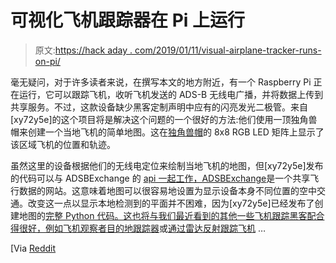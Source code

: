 # 可视化飞机跟踪器在 Pi 上运行

> 原文:[https://hack aday . com/2019/01/11/visual-airplane-tracker-runs-on-pi/](https://hackaday.com/2019/01/11/visual-airplane-tracker-runs-on-pi/)

毫无疑问，对于许多读者来说，在撰写本文的地方附近，有一个 Raspberry Pi 正在运行，它可以跟踪飞机，收听飞机发送的 ADS-B 无线电广播，并将数据上传到共享服务。不过，这款设备缺少黑客定制声明中应有的闪亮发光二极管。来自[xy72y5e]的这个项目将是解决这个问题的一个很好的方法:他们使用一顶独角兽帽来创建一个当地飞机的简单地图。这在[独角兽帽](https://shop.pimoroni.com/products/unicorn-hat)的 8x8 RGB LED 矩阵上显示了该区域飞机的位置和轨迹。

虽然这里的设备根据他们的无线电定位来绘制当地飞机的地图，但[xy72y5e]发布的代码可以与 ADSBExchange 的 [api 一起工作，ADSBExchange](https://public-api.adsbexchange.com/)是一个共享飞行数据的网站。这意味着地图可以很容易地设置为显示设备本身不同位置的空中交通。改变这一点以显示本地检测到的平面并不困难，因为[xy72y5e]已经发布了创建地图的[完整 Python 代码。这也将与我们最近看到的其他一些飞机跟踪黑客配合得很好，例如](https://github.com/x72y5e/radar)[飞机观察者目的地跟踪器](https://hackaday.com/2016/07/17/planespotter-spots-planes-tracks-destinations/)或[通过雷达反射跟踪飞机](https://hackaday.com/2018/10/11/studying-airplane-radio-reflections-with-sdr/) …

[Via [Reddit](https://www.reddit.com/r/raspberry_pi/comments/aei4fb/visual_aircraft_tracker_on_raspberry_pi/)